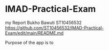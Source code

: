 # IMAD-Practical-Exam
my Report 
Bukho Bawuti 
ST10456532
https://github.com/ST10456532/IMAD-Practical-Exam/edit/main/README.md

Purpose of the app is to 


